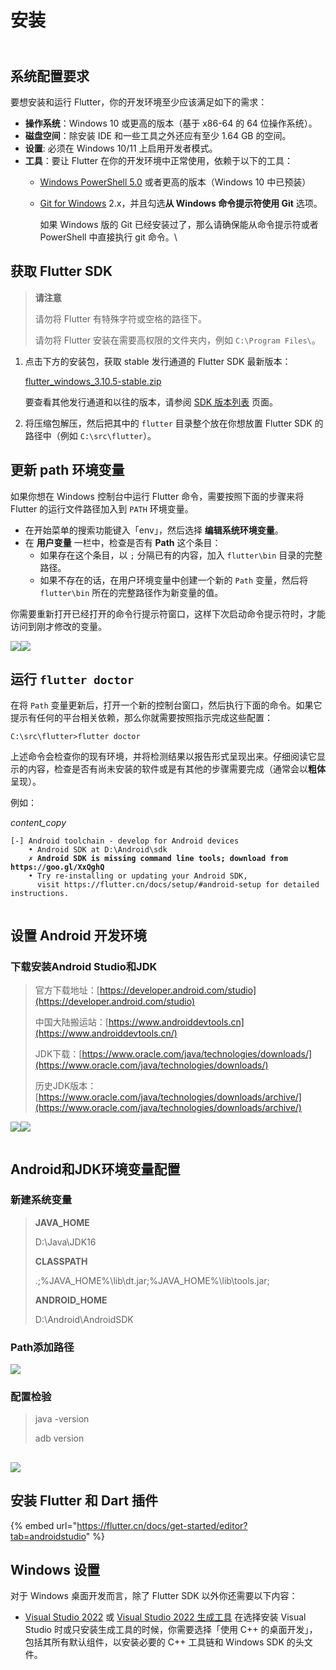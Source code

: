 # 安装

\
系统配置要求 <a href="#system-requirements" id="system-requirements"></a>
-------------------------------------------------------------------

要想安装和运行 Flutter，你的开发环境至少应该满足如下的需求：

* **操作系统**：Windows 10 或更高的版本（基于 x86-64 的 64 位操作系统）。
* **磁盘空间**：除安装 IDE 和一些工具之外还应有至少 1.64 GB 的空间。
* **设置**: 必须在 Windows 10/11 上启用开发者模式。
* **工具**：要让 Flutter 在你的开发环境中正常使用，依赖于以下的工具：
  * [Windows PowerShell 5.0](https://docs.microsoft.com/en-us/powershell/scripting/install/installing-windows-powershell) 或者更高的版本（Windows 10 中已预装）
  *   [Git for Windows](https://git-scm.com/download/win) 2.x，并且勾选**从 Windows 命令提示符使用 Git** 选项。

      如果 Windows 版的 Git 已经安装过了，那么请确保能从命令提示符或者 PowerShell 中直接执行 git 命令。\


## 获取 Flutter SDK <a href="#get-the-flutter-sdk" id="get-the-flutter-sdk"></a>

> **请注意**
>
> 请勿将 Flutter 有特殊字符或空格的路径下。
>
> 请勿将 Flutter 安装在需要高权限的文件夹内，例如 `C:\Program Files\`。

1.  点击下方的安装包，获取 stable 发行通道的 Flutter SDK 最新版本：

    [flutter\_windows\_3.10.5-stable.zip](https://storage.flutter-io.cn/flutter\_infra\_release/releases/stable/windows/flutter\_windows\_3.10.5-stable.zip)

    要查看其他发行通道和以往的版本，请参阅 [SDK 版本列表](https://flutter.cn/docs/release/archive) 页面。
2. 将压缩包解压，然后把其中的 `flutter` 目录整个放在你想放置 Flutter SDK 的路径中（例如 `C:\src\flutter`）。



## 更新 path 环境变量 <a href="#update-your-path" id="update-your-path"></a>

如果你想在 Windows 控制台中运行 Flutter 命令，需要按照下面的步骤来将 Flutter 的运行文件路径加入到 `PATH` 环境变量。

* 在开始菜单的搜索功能键入「env」，然后选择 **编辑系统环境变量**。
* 在 **用户变量** 一栏中，检查是否有 **Path** 这个条目：
  * 如果存在这个条目，以 `;` 分隔已有的内容，加入 `flutter\bin` 目录的完整路径。
  * 如果不存在的话，在用户环境变量中创建一个新的 `Path` 变量，然后将 `flutter\bin` 所在的完整路径作为新变量的值。

你需要重新打开已经打开的命令行提示符窗口，这样下次启动命令提示符时，才能访问到刚才修改的变量。

![](<../.gitbook/assets/image (3).png>)![](../.gitbook/assets/image.png)



## 运行 `flutter doctor` <a href="#run-flutter-doctor" id="run-flutter-doctor"></a>

在将 `Path` 变量更新后，打开一个新的控制台窗口，然后执行下面的命令。如果它提示有任何的平台相关依赖，那么你就需要按照指示完成这些配置：

```
C:\src\flutter>flutter doctor
```

上述命令会检查你的现有环境，并将检测结果以报告形式呈现出来。仔细阅读它显示的内容，检查是否有尚未安装的软件或是有其他的步骤需要完成（通常会以**粗体**呈现）。

例如：

_content\_copy_

<pre class="language-markdown"><code class="lang-markdown">[-] Android toolchain - develop for Android devices
    • Android SDK at D:\Android\sdk
<strong>    ✗ Android SDK is missing command line tools; download from https://goo.gl/XxQghQ
</strong>    • Try re-installing or updating your Android SDK,
      visit https://flutter.cn/docs/setup/#android-setup for detailed instructions.
</code></pre>

<figure><img src="../.gitbook/assets/image (11).png" alt=""><figcaption></figcaption></figure>

## 设置 Android 开发环境 <a href="#android-setup" id="android-setup"></a>

### 下载安装Android Studio和JDK <a href="#install-android-studio" id="install-android-studio"></a>

> 官方下载地址：[https://developer.android.com/studio](https://developer.android.com/studio)
>
> 中国大陆搬运站：[https://www.androiddevtools.cn](https://www.androiddevtools.cn/)
>
> JDK下载：[https://www.oracle.com/java/technologies/downloads/](https://www.oracle.com/java/technologies/downloads/)
>
> 历史JDK版本：[https://www.oracle.com/java/technologies/downloads/archive/](https://www.oracle.com/java/technologies/downloads/archive/)

![](<../.gitbook/assets/image (9).png>)![](<../.gitbook/assets/image (6).png>)

<figure><img src="../.gitbook/assets/image (7).png" alt=""><figcaption></figcaption></figure>



## Android和JDK环境变量配置

### 新建系统变量

> **JAVA\_HOME**
>
> D:\Java\JDK16
>
> **CLASSPATH**
>
> .;%JAVA\_HOME%\lib\dt.jar;%JAVA\_HOME%\lib\tools.jar;
>
> **ANDROID\_HOME**
>
> D:\Android\AndroidSDK

### Path添加路径

![](<../.gitbook/assets/image (1).png>)



### 配置检验

> java -version
>
> adb version

## ![](<../.gitbook/assets/image (10).png>) <a href="#install-the-flutter-and-dart-plugins-1" id="install-the-flutter-and-dart-plugins-1"></a>

## 安装 Flutter 和 Dart 插件 <a href="#install-the-flutter-and-dart-plugins-1" id="install-the-flutter-and-dart-plugins-1"></a>

{% embed url="https://flutter.cn/docs/get-started/editor?tab=androidstudio" %}

## Windows 设置 <a href="#windows-setup" id="windows-setup"></a>

对于 Windows 桌面开发而言，除了 Flutter SDK 以外你还需要以下内容：

* [Visual Studio 2022](https://visualstudio.microsoft.com/downloads/) 或 [Visual Studio 2022 生成工具](https://visualstudio.microsoft.com/downloads/#build-tools-for-visual-studio-2022) 在选择安装 Visual Studio 时或只安装生成工具的时候，你需要选择「使用 C++ 的桌面开发」，包括其所有默认组件，以安装必要的 C++ 工具链和 Windows SDK 的头文件。




